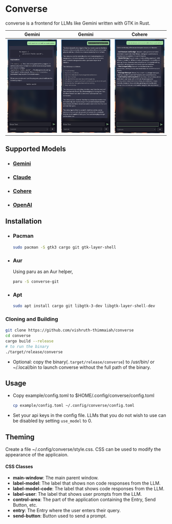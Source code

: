 # Converse

converse is a frontend for LLMs like Gemini written with GTK in Rust.

|Gemini|Gemini|Cohere|
|--|--|--|
|![img](assets/converse1.png)|![img](assets/converse2.png)|![img](assets/converse3.png)|

## Supported Models
* ### [Gemini](https://gemini.google.com)
* ### [Claude](https://claude.ai)
* ### [Cohere](https://cohere.com)
* ### [OpenAI](https://chat.openai.com)

## Installation
* ### Pacman 
    ```bash
    sudo pacman -S gtk3 cargo git gtk-layer-shell
    ```
* ### Aur
    Using paru as an Aur helper,
    ```bash
    paru -S converse-git
    ```
* ### Apt
    ```bash
    sudo apt install cargo git libgtk-3-dev libgtk-layer-shell-dev
    ```

### Cloning and Building
```bash
git clone https://github.com/vishruth-thimmaiah/converse
cd converse
cargo build --release
# to run the binary
./target/release/converse
```
* Optional: copy the binary(`.target/release/converse`) to /usr/bin/ or ~/.local/bin to launch converse without the full path of the binary.

## Usage

* Copy example/config.toml to $HOME/.config/converse/config.toml
    ```bash
    cp example/config.toml ~/.config/converse/config.toml
    ```

* Set your api keys in the config file. LLMs that you do not wish to use can be disabled by setting `use_model` to 0.

## Theming
Create a file ~/.config/converse/style.css. CSS can be used to modify the appearance of the applicaion.
#### CSS Classes
* **main-window**: The main parent window.
* **label-model**: The label that shows non code responses from the LLM.
* **label-model-code**: The label that shows code responses from the LLM.
* **label-user**: The label that shows user prompts from the LLM.
* **control-area**: The part of the application containing the Entry, Send Button, etc.
* **entry**: The Entry where the user enters their query.
* **send-button**: Button used to send a prompt.
